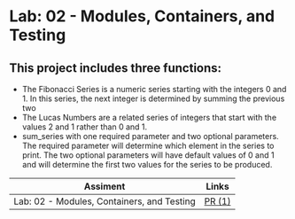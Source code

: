 # Lab: 02 - Modules, Containers, and Testing

## This project includes three functions:

* The Fibonacci Series is a numeric series starting with the integers 0 and 1. In this series, the next integer is determined by summing the previous two
* The Lucas Numbers are a related series of integers that start with the values 2 and 1 rather than 0 and 1.
* sum_series with one required parameter and two optional parameters. The required parameter will determine which element in the series to print. The two optional parameters will have default values of 0 and 1 and will determine the first two values for the series to be produced.

| Assiment | Links                                                     |
| -------- | --------------------------------------------------------- |
| Lab: 02 - Modules, Containers, and Testing  | [PR (1)](https://github.com/YousefAbuJalboush/math-series/pull/1) |
